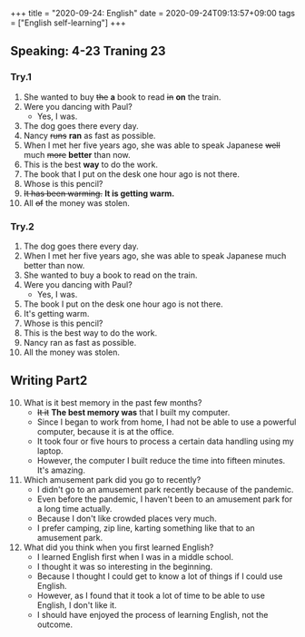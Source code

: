 +++
title =  "2020-09-24: English"
date = 2020-09-24T09:13:57+09:00
tags = ["English self-learning"]
+++

## Speaking: 4-23 Traning 23

### Try.1

1. She wanted to buy ~~the~~ **a** book to read ~~in~~ **on** the train.
2. Were you dancing with Paul?
    - Yes, I was.
3. The dog goes there every day.
4. Nancy ~~runs~~ **ran** as fast as possible.
5. When I met her five years ago, she was able to speak Japanese ~~well~~ much ~~more~~ **better** than now.
6. This is the best **way** to do the work.
7. The book that I put on the desk one hour ago is not there.
8. Whose is this pencil?
9. ~~It has been warming.~~ **It is getting warm.**
10. All ~~of~~ the money was stolen.

### Try.2

1. The dog goes there every day.
2. When I met her five years ago, she was able to speak Japanese much better than now.
3. She wanted to buy a book to read on the train.
4. Were you dancing with Paul?
    - Yes, I was.
5. The book I put on the desk one hour ago is not there.
6. It's getting warm.
7. Whose is this pencil?
8. This is the best way to do the work.
9. Nancy ran as fast as possible.
10. All the money was stolen.

## Writing Part2

10. What is it best memory in the past few months?
    - ~~It it~~ **The best memory was** that I built my computer.
    - Since I began to work from home, I had not be able to use a powerful computer, because it is at the office.
    - It took four or five hours to process a certain data handling using my laptop.
    - However, the computer I built reduce the time into fifteen minutes. It's amazing.
12. Which amusement park did you go to recently?
    - I didn't go to an amusement park recently because of the pandemic.
    - Even before the pandemic, I haven't been to an amusement park for a long time actually.
    - Because I don't like crowded places very much.
    - I prefer camping, zip line, karting something like that to an amusement park.
13. What did you think when you first learned English?
    - I learned English first when I was in a middle school.
    - I thought it was so interesting in the beginning.
    - Because I thought I could get to know a lot of things if I could use English.
    - However, as I found that it took a lot of time to be able to use English, I don't like it.
    - I should have enjoyed the process of learning English, not the outcome.
